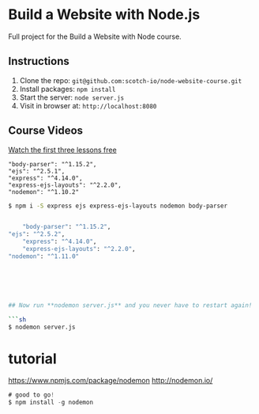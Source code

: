 # Build a Website with Node.js

Full project for the Build a Website with Node course. 

## Instructions

1. Clone the repo: `git@github.com:scotch-io/node-website-course.git`
2. Install packages: `npm install`
3. Start the server: `node server.js`
4. Visit in browser at: `http://localhost:8080`












## Course Videos

[Watch the first three lessons free](https://school.scotch.io/build-a-nodejs-website)

    "body-parser": "^1.15.2",
    "ejs": "^2.5.1",
    "express": "^4.14.0",
    "express-ejs-layouts": "^2.2.0",
    "nodemon": "^1.10.2"
```sh
$ npm i -S express ejs express-ejs-layouts nodemon body-parser 


    "body-parser": "^1.15.2",
"ejs": "^2.5.2",
    "express": "^4.14.0",
    "express-ejs-layouts": "^2.2.0",
"nodemon": "^1.11.0"






## Now run **nodemon server.js** and you never have to restart again!

```sh
$ nodemon server.js
``` 


# tutorial
https://www.npmjs.com/package/nodemon
http://nodemon.io/

```javascript
# good to go!
$ npm install -g nodemon
```








